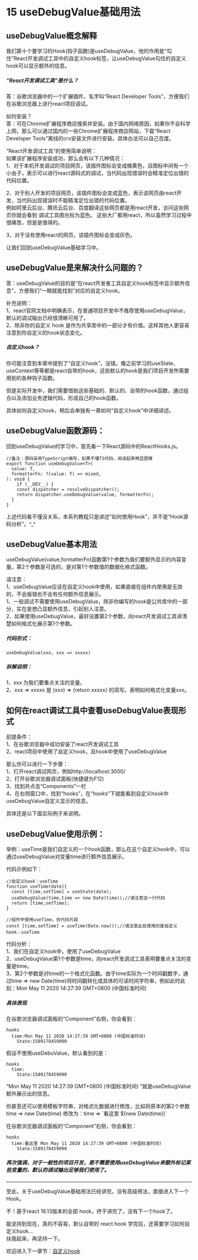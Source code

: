 # 15 useDebugValue基础用法

## useDebugValue概念解释
我们第十个要学习的Hook(钩子函数)是useDebugValue，他的作用是“勾住”React开发调试工具中的自定义hook标签，让useDebugValue勾住的自定义hook可以显示额外的信息。  

##### “React开发调试工具”是什么？  
答：谷歌浏览器中的一个扩展插件，名字叫“React Developer Tools”，方便我们在谷歌浏览器上进行react项目调试。  

如何安装？  
答：可在Chrome扩展程序商店搜索并安装。由于国内网络原因，如果你不会科学上网，那么可以通过国内的一些Chrome扩展程序商店网站，下载“React Developer Tools”离线的crx安装文件进行安装。具体办法可以自己百度。  

“React开发调试工具”的使用简单说明：  
如果该扩展程序安装成功，那么会有以下几种情况：  
1、对于本机开发调试的项目网页，该插件图标会变成橘黄色，且图标中间有一个小虫子，表示可以进行react源码式的调试，当代码出现错误时会精准定位出错的代码位置。  

2、对于别人开发的项目网页，该插件图标会变成蓝色，表示该网页由react开发，当代码出现错误时不能精准定位出错的代码位置。  
例如阿里云后台、腾讯云后台、百度翻译这些网页都是用react开发，访问这些网页你就会看到 调试工具图光标为蓝色。  这些大厂都用react，所以虽然学习过程中很痛苦，但是是值得的。

3、对于没有使用react的网页，该插件图标会变成灰色。  


让我们回到useDebugValue基础学习中。


## useDebugValue是来解决什么问题的？
答：useDebugValue的目的是“在react开发者工具自定义hook标签中显示额外信息”，方便我们“一眼就能找到”对应的自定义hook。   

补充说明：  
1、react官网文档中明确表示，在普通项目开发中不推荐使用useDebugValue，默认的调试输出已经很清晰可用了。  
2、除非你的自定义 hook 是作为共享库中的一部分才有价值。这样其他人更容易注意到你自定义的hook状态变化。    

##### 自定义hook？
你可能注意到本章中提到了“自定义hook”，没错。像之前学习的useState、useContext等等都是react自带的hook，这些默认的hook是我们项目开发所需要用到的各种钩子函数。

但是实际开发中，我们需要借助这些基础的、默认的、自带的hook函数，通过组合以及添加业务逻辑代码，形成自己的hook函数。  

具体如何自定义hook，稍后会单独有一章如何“自定义hook”中详细讲述。  

## useDebugValue函数源码：  
回到useDebugValue的学习中，首先看一下React源码中的ReactHooks.js。  

    //备注：源码采用TypeScript编写，如果不懂TS代码，阅读起来稍显困难
    export function useDebugValue<T>(
      value: T,
      formatterFn: ?(value: T) => mixed,
    ): void {
        if (__DEV__) {
        const dispatcher = resolveDispatcher();
        return dispatcher.useDebugValue(value, formatterFn);
      }
    }


上述代码看不懂没关系，本系列教程只是讲述“如何使用Hook”，并不是“Hook源码分析”。^_^  


## useDebugValue基本用法

useDebugValue(value,formatterFn)函数第1个参数为我们要额外显示的内容变量。第2个参数是可选的，是对第1个参数值的数据化格式函数。

请注意：  
1、useDebugValue应该在自定义hook中使用，如果直接在组件内使用是无效的，不会报错也不会有任何额外信息展示。    
1、一般调试不需要使用useDebugValue，除非你编写的hook是公共库中的一部分，实在是想凸显额外信息，引起别人注意。  
2、如果使用useDebugValue，最好设置第2个参数，向react开发调试工具讲清楚如何格式化展示第1个参数。    

##### 代码形式：  

    useDebugValue(xxx, xxx => xxxxx)


##### 拆解说明：  

1、xxx 为我们要重点关注的变量。  
2、xxx => xxxxx 是 (xxx) => {return xxxxx} 的简写。表明如何格式化变量xxx。  

## 如何在react调试工具中查看useDebugValue表现形式  

前提条件：  
1、在谷歌浏览器中成功安装了react开发调试工具  
2、react项目中使用了自定义hook，且hook中使用了useDebugValue  

那么你可以进行一下步骤：  
1、打开react调试网页，例如http://localhost:3000/  
2、打开谷歌浏览器调试面板(快捷键为F12)  
3、找到并点击“Components”一栏  
4、在右侧窗口中，找到“hooks”，在“hooks”下就能看到自定义hook中useDebugValue自定义显示的信息。

具体还是以下面实际例子来说明。   

## useDebugValue使用示例：  

举例：useTime是我们自定义的一个hook函数，那么在这个自定义hook中，可以通过useDebugValue对变量time进行额外信息展示。   

代码示例如下：

    //自定义hook：useTime
    function useTime(date){
      const [time,setTime] = useState(date);
      useDebugValue(time,time => new Date(time));//请注意这一行代码
      return [time,setTime];
    }

    //组件中使用useTime，伪代码片段
    const [time,setTime] = useTime(Date.now());//请注意此处使用的是自定义hook：useTime

代码分析：  
1、我们在自定义hook中，使用了useDebugValue  
2、useDebugValue第1个参数是time，向react开发调试工具表明要重点关注的变量是time。  
3、第2个参数是对time的一个格式化函数。由于time实际为一个时间戳数字，通过time => new Date(time)将时间戳转化成具体的可读时间字符串，例如此时此刻：Mon May 11 2020 14:27:39 GMT+0800 (中国标准时间)


##### 具体表现  
在谷歌浏览器调试面板的“Component”右侧，你会看到：  

    hooks  
      time:Mon May 11 2020 14:27:39 GMT+0800 (中国标准时间)  
        State:1589178459090  

假设不使用useDebuValue，默认看到的是：  

    hooks  
      time: 
        State:1589178459090  

“Mon May 11 2020 14:27:39 GMT+0800 (中国标准时间)  ”就是useDebugValue额外展示出的信息。  

你甚至还可以使用模板字符串，对格式化数据进行修改，比如将原本的第2个参数 time => new Date(time) 修改为：time => \`看这里 ${new Date(time)}\`  

在谷歌浏览器调试面板的“Component”右侧，你会看到：  

    hooks  
      time:看这里 Mon May 11 2020 14:27:39 GMT+0800 (中国标准时间)  
        State:1589178459090  


##### 再次强调，对于一般性的项目开发，是不需要使用useDebugValue来额外标记某些变量的，默认的调试输出足够我们使用了。  


---

至此，关于useDebugValue基础用法已经讲完，没有高级用法，直接进入下一个Hook。  

不！基于react 16.13版本的全部 hook，终于讲完了，没有下一个hook了。  

能坚持到现在，真的不容易，默认自带的 react hook 学完后，还需要学习如何自定义hook...   
扶我起来，再坚持一下。  

欢迎进入下一章节：[自定义hook](https://github.com/puxiao/react-hook-tutorial/blob/master/16%20%E8%87%AA%E5%AE%9A%E4%B9%89hook.md)
